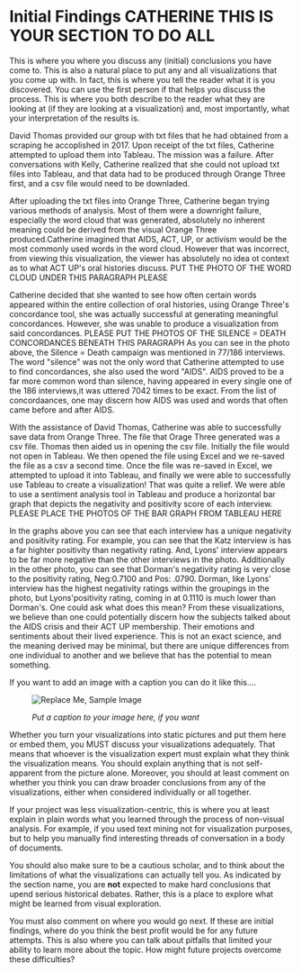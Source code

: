 # Initial Findings CATHERINE THIS IS YOUR SECTION TO DO ALL 

This is where you where you discuss any (initial) conclusions you have come to. This is also a natural place to put any and all visualizations that you come up with. In fact, this is where you tell the reader what it is you discovered. You can use the first person if that helps you discuss the process. This is where you both describe to the reader what they are looking at (if they are looking at a visualization) and, most importantly, what your interpretation of the results is.

David Thomas provided our group with txt files that he had obtained from a scraping he accoplished in 2017. Upon receipt of the txt files, Catherine attempted to upload them into Tableau. The mission was a failure. After conversations with Kelly, Catherine realized that she could not upload txt files into Tableau, and that data had to be produced through Orange Three first, and a csv file would need to be downladed. 

 After uploading the txt files into Orange Three, Catherine began trying various methods of analysis. Most of them were a downright failure, especially the word cloud that was generated, absolutely no inherent meaning could be derived from the visual Orange Three produced.Catherine imagined that AIDS, ACT, UP, or activism would be the most commonly used words in the word cloud. However that was incorrect, from viewing this visualization, the viewer has absolutely no idea ot context as to what ACT UP's oral histories discuss.   PUT THE PHOTO OF THE WORD CLOUD UNDER THIS PARAGRAPH PLEASE

Catherine decided that she wanted to see how often certain words appeared within the entire collection of oral histories, using Orange Three's concordance tool, she was actually successful at generating meaningful concordances. However, she was unable to produce a visualization from said concordances. PLEASE PUT THE PHOTOS OF THE SILENCE = DEATH CONCORDANCES BENEATH THIS PARAGRAPH
As you can see in the photo above, the Silence = Death campaign was mentioned in 77/186 interviews. The word "silence" was not the only word that Catherine attempted to use to find concordances, she also used the word "AIDS". AIDS proved to be a far more common word than silence, having appeared in every single one of the 186 interviews,it was uttered 7042 times to be exact. From the list of concordaances, one may discern how AIDS was used and words that often came before and after AIDS. 

With the assistance of David Thomas, Catherine was able to successfully save data from Orange Three. The file that Orage Three generated was a csv file. Thomas then aided us in opening the csv file. Initially the file would not open in Tableau. We then opened the file using Excel and we re-saved the file as a csv a second time. Once the file was re-saved in Excel, we attempted to upload it into Tableau, and finally we were able to successfully use Tableau to create a visualization! That was quite a relief. 
We were able to use a sentiment analysis tool in Tableau and produce a horizontal bar graph that depicts the negativity and positivity score of each interview. PLEASE PLACE THE PHOTOS OF THE BAR GRAPH FROM TABLEAU HERE

In the graphs above you can see that each interview has a unique negativity and positivity rating. For example, you can see that the Katz interview is has a far highter positivity than negativity rating. And, Lyons' interview appears to be far more negative than the other interviews in the photo. Additionally in the other photo, you can see that Dorman's negativity rating is very close to the positivity rating, Neg:0.7100 and Pos: .0790. Dorman, like Lyons' interview has the highest negativity ratings within the groupings in the photo, but Lyons'positivity rating, coming in at 0.1110 is much lower than Dorman's. 
One could ask what does this mean? From these visualizations, we believe than one could potentially discern how the subjects talked about the AIDS crisis and their ACT UP membership. Their emotions and sentiments about their lived experience. This is not an exact science, and the meaning derived may be minimal, but there are unique differences from one individual to another and we believe that has the potential to mean something.  

If you want to add an image with a caption you can do it like this....

<figure>

![Replace Me, Sample Image](imgs/caesarian_code.png)

<figcaption>

*Put a caption to your image here, if you want*

</figcaption>

</figure>

Whether you turn your visualizations into static pictures and put them here or embed them, you MUST discuss your visualizations adequately. That means that whoever is the visualization expert must explain what they think the visualization means. You should explain anything that is not self-apparent from the picture alone. Moreover, you should at least comment on whether you think you can draw broader conclusions from any of the visualizations, either when considered individually or all together.

If your project was less visualization-centric, this is where you at least explain in plain words what you learned through the process of non-visual analysis. For example, if you used text mining not for visualization purposes, but to help you manually find interesting threads of conversation in a body of documents.

You should also make sure to be a cautious scholar, and to think about the limitations of what the visualizations can actually tell you. As indicated by the section name, you are **not** expected to make hard conclusions that upend serious historical debates. Rather, this is a place to explore what might be learned from visual exploration.

You must also comment on where you would go next. If these are initial findings, where do you think the best profit would be for any future attempts. This is also where you can talk about pitfalls that limited your ability to learn more about the topic. How might future projects overcome these difficulties?

